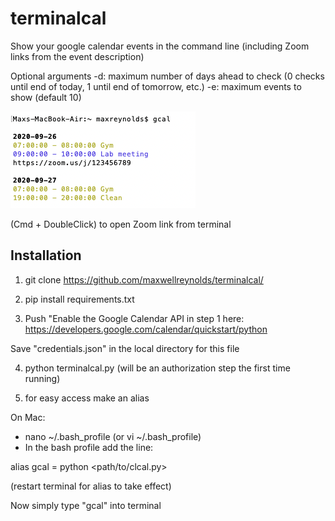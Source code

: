 # terminalcal
Show your google calendar events in the command line (including Zoom links from the event description)

Optional arguments
-d: maximum number of days ahead to check (0 checks until end of today, 1 until end of tomorrow, etc.)
-e: maximum events to show (default 10)


![sample](img/sample.png)


(Cmd + DoubleClick) to open Zoom link from terminal



## Installation

1. git clone https://github.com/maxwellreynolds/terminalcal/

2. pip install requirements.txt

3. Push "Enable the Google Calendar API in step 1 here:
https://developers.google.com/calendar/quickstart/python

Save "credentials.json" in the local directory for this file

4. python terminalcal.py
(will be an authorization step the first time running)


5. for easy access make an alias

On Mac:

- nano ~/.bash_profile (or vi ~/.bash_profile)
- In the bash profile add the line:

alias gcal = python <path/to/clcal.py>

(restart terminal for alias to take effect)



Now simply type "gcal" into terminal

